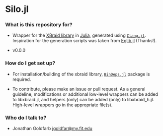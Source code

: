 Silo.jl
=======
### What is this repository for? ###

* Wrapper for the [XBraid library](https://computation.llnl.gov/project/parallel-time-integration/software.php) in [Julia](http://julialang.org/), generated using [`Clang.jl`](https://github.com/ihnorton/Clang.jl). Inspiration for the generation scripts was taken from [Eglib.jl](https://github.com/ihnorton/Eglib.jl/blob/master/util/wrap.jl) (Thanks!).

* v0.0.0

### How do I get set up? ###

* For installation/building of the xbraid library, [`BinDeps.jl`](https://github.com/JuliaLang/BinDeps.jl) package is required.

* To contribute, please make an issue or pull request. As a general guideline, modifications or additional low-level wrappers can be added to libxbraid.jl, and helpers (only) can be added (only) to libxbraid_h.jl. High-level wrappers go in the appropriate file(s).

### Who do I talk to? ###

* Jonathan Goldfarb <jgoldfar@my.fit.edu>
